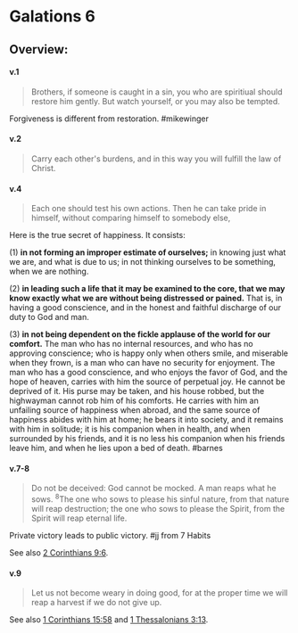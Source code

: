# Galations 6

## Overview:



#### v.1
>Brothers, if someone is caught in a sin, you who are spiritiual should restore him gently. But watch yourself, or you may also be tempted.

Forgiveness is different from restoration.
#mikewinger 

#### v.2
>Carry each other's burdens, and in this way you will fulfill the law of Christ.

#### v.4
>Each one should test his own actions. Then he can take pride in himself, without comparing himself to somebody else,

Here is the true secret of happiness. It consists:

(1) **in not forming an improper estimate of ourselves;** in knowing just what we are, and what is due to us; in not thinking ourselves to be something, when we are nothing.

(2) **in leading such a life that it may be examined to the core, that we may know exactly what we are without being distressed or pained.** That is, in having a good conscience, and in the honest and faithful discharge of our duty to God and man.

(3) **in not being dependent on the fickle applause of the world for our comfort.** The man who has no internal resources, and who has no approving conscience; who is happy only when others smile, and miserable when they frown, is a man who can have no security for enjoyment. The man who has a good conscience, and who enjoys the favor of God, and the hope of heaven, carries with him the source of perpetual joy. He cannot be deprived of it. His purse may be taken, and his house robbed, but the highwayman cannot rob him of his comforts. He carries with him an unfailing source of happiness when abroad, and the same source of happiness abides with him at home; he bears it into society, and it remains with him in solitude; it is his companion when in health, and when surrounded by his friends, and it is no less his companion when his friends leave him, and when he lies upon a bed of death.
#barnes 

#### v.7-8
>Do not be deceived: God cannot be mocked. A man reaps what he sows. <sup>8</sup>The one who sows to please his sinful nature, from that nature will reap destruction; the one who sows to please the Spirit, from the Spirit will reap eternal life.

Private victory leads to public victory.
#jj from 7 Habits

See also [2 Corinthians 9:6](2Cor9.md#v.6).

#### v.9
>Let us not become weary in doing good, for at the proper time we will reap a harvest if we do not give up.

See also [1 Corinthians 15:58](1Cor15#v.58) and [1 Thessalonians 3:13](1Thess3#v.13).